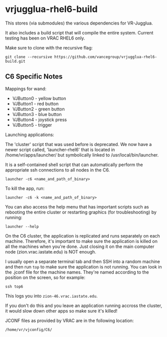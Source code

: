 vrjugglua-rhel6-build
====================

This stores (via submodules) the various dependencies for VR-Jugglua.

It also includes a build script that will compile the entire system.  Current testing has been on VRAC RHEL6 only.

Make sure to clone with the recursive flag:

    git clone --recursive https://github.com/vancegroup/vrjugglua-rhel6-build.git
    
    
C6 Specific Notes
---------------------

Mappings for wand:

* VJButton0 - yellow button
* VJButton1 - red button
* VJButton2 - green button
* VJButton3 - blue button
* VJButton4 - joystick press
* VJButton5 - trigger


Launching applications:

The 'cluster' script that was used before is deprecated. We now have a newer script called,
'launcher-rhel6' that is located in /home/vr/apps/launcher/ but symbolically linked
to /usr/local/bin/launcher.

It is a self-contained shell script that can automatically perform the appropriate
ssh connections to all nodes in the C6.

    launcher -c6 <name_and_path_of_binary>

To kill the app, run:

    launcher -c6 -k <name_and_path_of_binary>
    
You can also access the help menu that has important scripts such as rebooting the entire
cluster or restarting graphics (for troubleshooting) by running:

    launcher --help

On the C6 cluster, the application is replicated and runs separately on each machine.
Therefore, it's important to make sure the application is killed on all the machines when
you're done.  Just closing it on the main computer node (zion.vrac.iastate.edu) is NOT
enough.

I usually open a separate terminal tab and then SSH into a random machine and then run `top`
to make sure the application is not running.  You can look in the .jconf file for the machine
names.  They're named according to the position on the screen, so for example:

    ssh top6
   
This logs you into `zion-46.vrac.iastate.edu`.

If you don't do this and you leave an application running accross the cluster, it would
slow down other apps so make sure it's killed!

JCONF files as provided by VRAC are in the following location:

`/home/vr/vjconfig/C6/`
